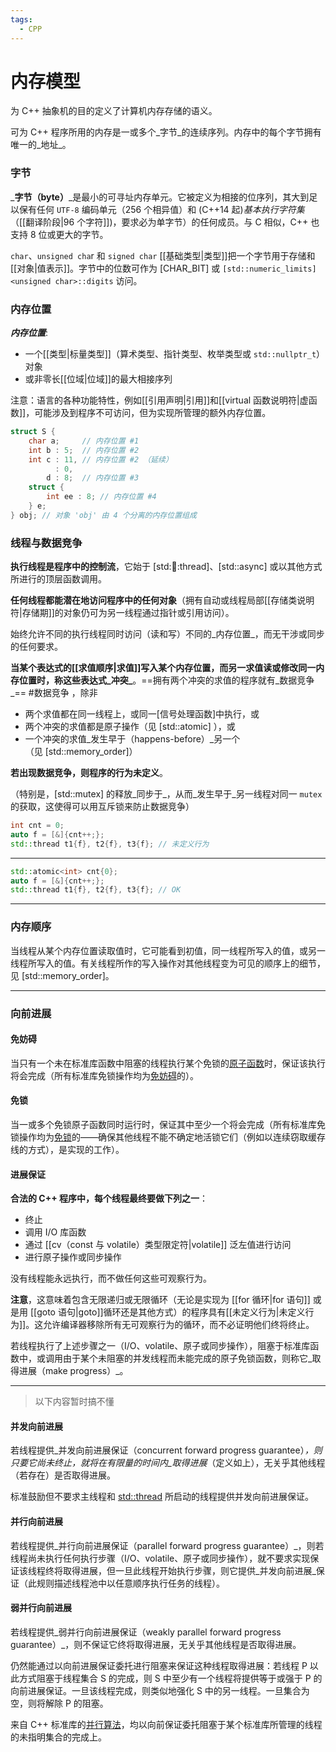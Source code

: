 ```yaml
---
tags:
  - CPP
---
```


# 内存模型

为 C++ 抽象机的目的定义了计算机内存存储的语义。

可为 C++ 程序所用的内存是一或多个_字节_的连续序列。内存中的每个字节拥有唯一的_地址_。

### 字节

_**字节（byte）**_是最小的可寻址内存单元。它被定义为相接的位序列，其大到足以保有任何 `UTF-8` 编码单元（256 个相异值）和 (C++14 起)_基本执行字符集_（[[翻译阶段|96 个字符]])，要求必为单字节）的任何成员。与 C 相似，C++ 也支持 8 位或更大的字节。

`char`、`unsigned cha`r 和 `signed char` [[基础类型|类型]]把一个字节用于存储和[[对象|值表示]]。字节中的位数可作为 [CHAR_BIT] 或 `[std::numeric_limits]<unsigned char>::digits` 访问。

### 内存位置

**_内存位置_**:
- 一个[[类型|标量类型]]（算术类型、指针类型、枚举类型或 `std::nullptr_t`）对象
- 或非零长[[位域|位域]]的最大相接序列

注意：语言的各种功能特性，例如[[引用声明|引用]]和[[virtual 函数说明符|虚函数]]，可能涉及到程序不可访问，但为实现所管理的额外内存位置。

```c++
struct S {
    char a;     // 内存位置 #1
    int b : 5;  // 内存位置 #2
    int c : 11, // 内存位置 #2 （延续）
          : 0,
        d : 8;  // 内存位置 #3
    struct {
        int ee : 8; // 内存位置 #4
    } e;
} obj; // 对象 'obj' 由 4 个分离的内存位置组成
```

### 线程与数据竞争

**执行线程是程序中的控制流**，它始于 [std::thread::thread]、[std::async] 或以其他方式所进行的顶层函数调用。

**任何线程都能潜在地访问程序中的任何对象**（拥有自动或线程局部[[存储类说明符|存储期]]的对象仍可为另一线程通过指针或引用访问）。

始终允许不同的执行线程同时访问（读和写）不同的_内存位置_，而无干涉或同步的任何要求。

**当某个表达式的[[求值顺序|求值]]写入某个内存位置，而另一求值读或修改同一内存位置时，称这些表达式_冲突_**。==拥有两个冲突的求值的程序就有_数据竞争_== #数据竞争 ，除非

- 两个求值都在同一线程上，或同一[信号处理函数]中执行，或
- 两个冲突的求值都是原子操作（见 [std::atomic] ），或
- 一个冲突的求值_发生早于（happens-before）_另一个（见 [std::memory_order]）

**若出现数据竞争，则程序的行为未定义**。

（特别是，[std::mutex] 的释放_同步于_，从而_发生早于_另一线程对同一 `mutex` 的获取，这使得可以用互斥锁来防止数据竞争）

```c++
int cnt = 0;
auto f = [&]{cnt++;};
std::thread t1{f}, t2{f}, t3{f}; // 未定义行为
```

---

```c++
std::atomic<int> cnt{0};
auto f = [&]{cnt++;};
std::thread t1{f}, t2{f}, t3{f}; // OK
```

---

### 内存顺序

当线程从某个内存位置读取值时，它可能看到初值，同一线程所写入的值，或另一线程所写入的值。有关线程所作的写入操作对其他线程变为可见的顺序上的细节，见 [std::memory_order]。

---

### 向前进展

#### 免妨碍

当只有一个未在标准库函数中阻塞的线程执行某个免锁的[原子函数](https://www.apiref.com/cpp-zh/cpp/atomic.html "cpp/atomic")时，保证该执行将会完成（所有标准库免锁操作均为[免妨碍](https://en.wikipedia.org/wiki/Non-blocking_algorithm#Obstruction-freedom "enwiki:Non-blocking algorithm")的）。

#### 免锁

当一或多个免锁原子函数同时运行时，保证其中至少一个将会完成（所有标准库免锁操作均为[免锁](https://en.wikipedia.org/wiki/Non-blocking_algorithm#Lock-freedom "enwiki:Non-blocking algorithm")的——确保其他线程不能不确定地活锁它们（例如以连续窃取缓存线的方式），是实现的工作）。

#### 进展保证

**合法的 C++ 程序中，每个线程最终要做下列之一**：

- 终止
- 调用 I/O 库函数
- 通过 [[cv（const 与 volatile）类型限定符|volatile]] 泛左值进行访问
- 进行原子操作或同步操作

没有线程能永远执行，而不做任何这些可观察行为。

**注意**，这意味着包含无限递归或无限循环（无论是实现为 [[for 循环|for 语句]] 或是用 [[goto 语句|goto]]循环还是其他方式）的程序具有[[未定义行为|未定义行为]]。这允许编译器移除所有无可观察行为的循环，而不必证明他们终将终止。

若线程执行了上述步骤之一（I/O、volatile、原子或同步操作），阻塞于标准库函数中，或调用由于某个未阻塞的并发线程而未能完成的原子免锁函数，则称它_取得进展（make progress）_。

---

> 以下内容暂时搞不懂

#### 并发向前进展

若线程提供_并发向前进展保证（concurrent forward progress guarantee）_，则只要它尚未终止，就将在有限量的时间内_取得进展_（定义如上），无关乎其他线程（若存在）是否取得进展。

标准鼓励但不要求主线程和 [std::thread](https://www.apiref.com/cpp-zh/cpp/thread/thread.html "cpp/thread/thread") 所启动的线程提供并发向前进展保证。

#### 并行向前进展

若线程提供_并行向前进展保证（parallel forward progress guarantee）_，则若线程尚未执行任何执行步骤（I/O、volatile、原子或同步操作），就不要求实现保证该线程终将取得进展，但一旦此线程开始执行步骤，则它提供_并发向前进展_保证（此规则描述线程池中以任意顺序执行任务的线程）。

#### 弱并行向前进展

若线程提供_弱并行向前进展保证（weakly parallel forward progress guarantee）_，则不保证它终将取得进展，无关乎其他线程是否取得进展。

仍然能通过以向前进展保证委托进行阻塞来保证这种线程取得进展：若线程 P 以此方式阻塞于线程集合 S 的完成，则 S 中至少有一个线程将提供等于或强于 P 的向前进展保证。一旦该线程完成，则类似地强化 S 中的另一线程。一旦集合为空，则将解除 P 的阻塞。

来自 C++ 标准库的[并行算法](https://www.apiref.com/cpp-zh/cpp/algorithm.html "cpp/algorithm")，均以向前保证委托阻塞于某个标准库所管理的线程的未指明集合的完成上。
